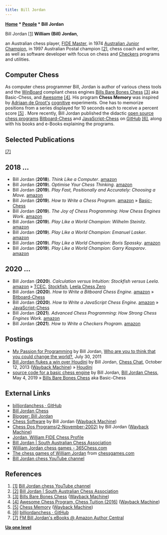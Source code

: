 ```yaml
---
title: Bill Jordan
---
```

**[Home](Home "Home") * [People](People "People") * Bill Jordan**

[](https://www.youtube.com/channel/UCsdlBGD9F-HNla3kQdhTleQ) Bill Jordan <a id="cite-note-1" href="#cite-ref-1">[1]</a>
**William (Bill) Jordan**,

an Australian chess player, [FIDE Master](https://en.wikipedia.org/wiki/FIDE_titles#FIDE_Master_.28FM.29),
in 1974 [Australian Junior Champion](https://en.wikipedia.org/wiki/Australian_Chess_Championship#Australian_Junior_Champions), in 1997 Australian Postal champion <a id="cite-note-2" href="#cite-ref-2">[2]</a>, chess coach and writer, as well as software developer with focus on chess and [Checkers](Checkers "Checkers") programs and utilities.

## Computer Chess

As computer chess programmer Bill, Jordan is author of various chess tools and the [WinBoard](WinBoard "WinBoard") compliant chess engines [Bills Bare Bones Chess](Bills_Bare_Bones_Chess "Bills Bare Bones Chess") <a id="cite-note-3" href="#cite-ref-3">[3]</a> aka Basic-Chess, and [Awesome](Awesome "Awesome") <a id="cite-note-4" href="#cite-ref-4">[4]</a>.
His program **Chess Memory** was inspired by [Adriaan de Groot's](Adriaan_de_Groot "Adriaan de Groot") [cognitive](Cognition "Cognition") experiments.
One has to memorize positions from a series displayed for 10 seconds each to receive a percent score
<a id="cite-note-5" href="#cite-ref-5">[5]</a> .
More recently, Bill Jordan published the didactic [open source chess programs](Category:Open_Source "Category:Open Source") [Bitboard-Chess](Bitboard-Chess "Bitboard-Chess") and [JavaScript-Chess](JavaScript-Chess "JavaScript-Chess") on [GitHub](https://en.wikipedia.org/wiki/GitHub) <a id="cite-note-6" href="#cite-ref-6">[6]</a>, along with his books and e-Books explaining the programs.

## Selected Publications

<a id="cite-note-7" href="#cite-ref-7">[7]</a>

## 2018 ...

- Bill Jordan (**2018**). *Think Like a Computer*. [amazon](https://www.amazon.com/Think-Like-Computer-Bill-Jordan-ebook/dp/B07KPHNCQH/)
- Bill Jordan (**2019**). *Optimise Your Chess Thinking*. [amazon](https://www.amazon.com/Optimise-Your-Chess-Thinking-Jordan-ebook/dp/B07NJRGBCY/)
- Bill Jordan (**2019**). *Play Fast, Positionally and Accurately: Choosing a Move*. [amazon](https://www.amazon.com/Play-Fast-Positionally-Accurately-Choosing-ebook/dp/B07WQ1SM86/)
- Bill Jordan (**2019**). *How to Write a Chess Program*. [amazon](https://www.amazon.com/gp/product/B07SVX1V73/ref=dbs_a_def_rwt_hsch_vapi_tkin_p1_i0) » [Basic-Chess](Bills_Bare_Bones_Chess "Bills Bare Bones Chess")
- Bill Jordan (**2019**). *The Joy of Chess Programming: How Chess Engines Work*. [amazon](https://www.amazon.com/Joy-Chess-Programming-Engines-Work-ebook/dp/B07RQJWKHV)
- Bill Jordan (**2019**). *Play Like a World Champion: Wilhelm Steinitz*. [amazon](https://www.amazon.com/Play-Like-World-Champion-Steinitz-ebook/dp/B07PWJCNWY/)
- Bill Jordan (**2019**). *Play Like a World Champion: Emanuel Lasker*. [amazon](https://www.amazon.com/Play-Like-World-Champion-Emanuel-ebook/dp/B07Q338XH2/)
- Bill Jordan (**2019**). *Play Like a World Champion: Boris Spassky*. [amazon](https://www.amazon.com/Play-Like-World-Champion-Spassky-ebook/dp/B07SHXWR6B/)
- Bill Jordan (**2019**). *Play Like a World Champion: Garry Kasparov*. [amazon](https://www.amazon.com/Play-Like-World-Champion-Kasparov-ebook/dp/B07T8CVK63/)

## 2020 ...

- Bill Jordan (**2020**). *Calculation versus Intuition: Stockfish versus Leela*. [amazon](https://www.amazon.com/Calculation-versus-Intuition-Stockfish-Leela-ebook/dp/B08LYBQDMB/) » [TCEC](TCEC "TCEC"), [Stockfish](Stockfish "Stockfish"), [Leela Chess Zero](Leela_Chess_Zero "Leela Chess Zero")
- Bill Jordan (**2020**). *How to Write a Bitboard Chess Engine*. [amazon](https://www.amazon.com/How-Write-Bitboard-Chess-Engine-ebook/dp/B0842GRJ6L/) » [Bitboard-Chess](Bitboard-Chess "Bitboard-Chess")
- Bill Jordan (**2020**). *How to Write a JavaScript Chess Engine*. [amazon](https://www.amazon.com/How-Write-JavaScript-Chess-Engine-ebook/dp/B087BJ467C/) » [JavaScript-Chess](JavaScript-Chess "JavaScript-Chess")
- Bill Jordan (**2021**). *Advanced Chess Programming: How Strong Chess Engines Work*. [amazon](https://www.amazon.com/Advanced-Chess-Programming-Strong-Engines-ebook/dp/B092W5LV9Q/)
- Bill Jordan (**2021**). *How to Write a Checkers Program*. [amazon](https://www.amazon.com/dp/B0968R3TW4/)

## Postings

- [My Passion for Programming](http://whoareyoutothink.blogspot.com/2011/07/my-passion-for-programming.html) by Bill Jordan, [Who are you to think that you could change the world?](http://whoareyoutothink.blogspot.com/), July 30, 2011
- [Bill Jordan flukes a win over Houdini](http://web.archive.org/web/20140501153133/http://www.chesschat.org/showthread.php?15127-Bill-Jordan-flukes-a-win-over-Houdini) by Bill Jordan, [Chess Chat](http://www.chesschat.org/forum.php), October 12, 2013 ([Wayback Machine](https://en.wikipedia.org/wiki/Wayback_Machine)) » [Houdini](Houdini "Houdini")
- [source code for a basic chess engine](https://billjordanchess.blogspot.com/2019/05/i-am-making-available-source-code-for.html) by Bill Jordan, [Bill Jordan Chess](https://billjordanchess.blogspot.com), May 4, 2019 » [Bills Bare Bones Chess](Bills_Bare_Bones_Chess "Bills Bare Bones Chess") aka Basic-Chess

## External Links

- [billjordanchess · GitHub](https://github.com/billjordanchess)
- [Bill Jordan Chess](https://billjordanchess.blogspot.com/)
- [Blogger: Bill Jordan](https://www.blogger.com/profile/08403969173737672866)
- [Chess Software](http://web.archive.org/web/20131022085307/http://home.vicnet.net.au/~chess/programs.html) by Bill Jordan ([Wayback Machine](https://en.wikipedia.org/wiki/Wayback_Machine))
- [Chess Dos Programs(2-November-2002)](http://web.archive.org/web/20121016072832/http://home.vicnet.net.au/~chess/dos.html) by Bill Jordan ([Wayback Machine](https://en.wikipedia.org/wiki/Wayback_Machine))
- [Jordan, William FIDE Chess Profile](https://ratings.fide.com/card.phtml?event=3200876)
- [Bill Jordan | South Australian Chess Association](https://sachess.org.au/bill-jordan/)
- [William Jordan chess games - 365Chess.com](https://www.365chess.com/players/William_Jordan)
- [The chess games of William Jordan](http://www.chessgames.com/perl/chessplayer?pid=39607) from [chessgames.com](http://www.chessgames.com/index.html)
- [Bill Jordan chess YouTube channel](https://www.youtube.com/channel/UCsdlBGD9F-HNla3kQdhTleQ)

## References

1. <a id="cite-ref-1" href="#cite-note-1">[1]</a> [Bill Jordan chess YouTube channel](https://www.youtube.com/channel/UCsdlBGD9F-HNla3kQdhTleQ)
1. <a id="cite-ref-2" href="#cite-note-2">[2]</a> [Bill Jordan | South Australian Chess Association](https://sachess.org.au/bill-jordan/)
1. <a id="cite-ref-3" href="#cite-note-3">[3]</a> [Bills Bare Bones Chess](http://web.archive.org/web/20161111132747/http://www.chess-tuition.com/bbb//bbbc.html) ([Wayback Machine](https://en.wikipedia.org/wiki/Wayback_Machine))
1. <a id="cite-ref-4" href="#cite-note-4">[4]</a> [Awesome Chess Program, Chess Tuition (2016)](http://web.archive.org/web/20161012202911/http://chess-tuition.com/awesome.html) ([Wayback Machine](https://en.wikipedia.org/wiki/Wayback_Machine))
1. <a id="cite-ref-5" href="#cite-note-5">[5]</a> [Chess Memory](http://web.archive.org/web/20140122140327/http://home.vicnet.net.au/~chess/cm.html) ([Wayback Machine](https://en.wikipedia.org/wiki/Wayback_Machine))
1. <a id="cite-ref-6" href="#cite-note-6">[6]</a> [billjordanchess · GitHub](https://github.com/billjordanchess)
1. <a id="cite-ref-7" href="#cite-note-7">[7]</a> [FM Bill Jordan's eBooks @ Amazon Author Central](https://www.amazon.com/-/e/B07F5WSFHZ)

**[Up one level](People "People")**

